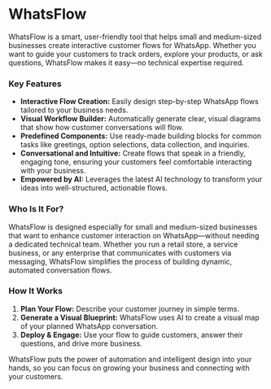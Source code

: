 # WhatsFlow

WhatsFlow is a smart, user-friendly tool that helps small and medium-sized businesses create interactive customer flows for WhatsApp. Whether you want to guide your customers to track orders, explore your products, or ask questions, WhatsFlow makes it easy—no technical expertise required.

### Key Features

- **Interactive Flow Creation:** Easily design step-by-step WhatsApp flows tailored to your business needs.
- **Visual Workflow Builder:** Automatically generate clear, visual diagrams that show how customer conversations will flow.
- **Predefined Components:** Use ready-made building blocks for common tasks like greetings, option selections, data collection, and inquiries.
- **Conversational and Intuitive:** Create flows that speak in a friendly, engaging tone, ensuring your customers feel comfortable interacting with your business.
- **Empowered by AI:** Leverages the latest AI technology to transform your ideas into well-structured, actionable flows.

### Who Is It For?

WhatsFlow is designed especially for small and medium-sized businesses that want to enhance customer interaction on WhatsApp—without needing a dedicated technical team. Whether you run a retail store, a service business, or any enterprise that communicates with customers via messaging, WhatsFlow simplifies the process of building dynamic, automated conversation flows.

### How It Works

1. **Plan Your Flow:** Describe your customer journey in simple terms.
2. **Generate a Visual Blueprint:** WhatsFlow uses AI to create a visual map of your planned WhatsApp conversation.
3. **Deploy & Engage:** Use your flow to guide customers, answer their questions, and drive more business.

WhatsFlow puts the power of automation and intelligent design into your hands, so you can focus on growing your business and connecting with your customers.

